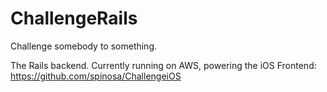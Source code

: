 # ChallengeRails

Challenge somebody to something.

The Rails backend.  Currently running on AWS, powering the iOS Frontend: https://github.com/spinosa/ChallengeiOS
